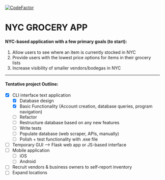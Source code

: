 [![CodeFactor](https://www.codefactor.io/repository/github/mattfemia/grocery/badge?s=60c6499b2f9742d7c4dafd0990e4fed43ec1a714)](https://www.codefactor.io/repository/github/mattfemia/grocery)

# NYC GROCERY APP

#### NYC-based application with a few primary goals (to start):

1. Allow users to see where an item is currently stocked in NYC
2. Provide users with the lowest price options for items in their grocery lists
3. Increase visibility of smaller vendors/bodegas in NYC

---

#### Tentative project Outline:

- [x] CLI interface text application
  - [x] Database design
  - [x] Basic Functionality (Account creation, database queries, program navigation)
  - [ ] Refactor
  - [ ] Restructure database based on any new features
  - [ ] Write tests
  - [ ] Populate database (web scraper, APIs, manually)
  - [ ] Polish + test functionality with .exe file
- [ ] Temporary GUI --> Flask web app or JS-based interface
- [ ] Mobile application
  - [ ] iOS
  - [ ] Android
- [ ] Recruit vendors & business owners to self-report inventory
- [ ] Expand locations
